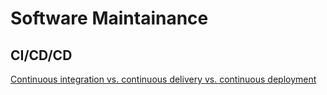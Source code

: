 # Software Maintainance

## CI/CD/CD

[cicdcd]: ./ci_cd_cd.md

[Continuous integration vs. continuous delivery vs. continuous deployment][cicdcd]
